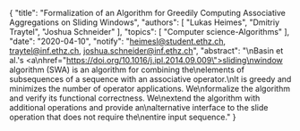 {
    "title": "Formalization of an Algorithm for Greedily Computing Associative Aggregations on Sliding Windows",
    "authors": [
        "Lukas Heimes",
        "Dmitriy Traytel",
        "Joshua Schneider"
    ],
    "topics": [
        "Computer science-Algorithms"
    ],
    "date": "2020-04-10",
    "notify": "heimesl@student.ethz.ch, traytel@inf.ethz.ch, joshua.schneider@inf.ethz.ch",
    "abstract": "\nBasin et al.'s <a\nhref=\"https://doi.org/10.1016/j.ipl.2014.09.009\">sliding\nwindow algorithm (SWA)</a> is an algorithm for combining the\nelements of subsequences of a sequence with an associative operator.\nIt is greedy and minimizes the number of operator applications. We\nformalize the algorithm and verify its functional correctness. We\nextend the algorithm with additional operations and provide an\nalternative interface to the slide operation that does not require the\nentire input sequence."
}
